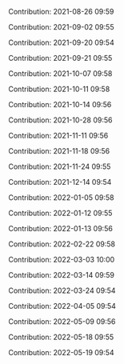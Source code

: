 Contribution: 2021-08-26 09:59

Contribution: 2021-09-02 09:55

Contribution: 2021-09-20 09:54

Contribution: 2021-09-21 09:55

Contribution: 2021-10-07 09:58

Contribution: 2021-10-11 09:58

Contribution: 2021-10-14 09:56

Contribution: 2021-10-28 09:56

Contribution: 2021-11-11 09:56

Contribution: 2021-11-18 09:56

Contribution: 2021-11-24 09:55

Contribution: 2021-12-14 09:54

Contribution: 2022-01-05 09:58

Contribution: 2022-01-12 09:55

Contribution: 2022-01-13 09:56

Contribution: 2022-02-22 09:58

Contribution: 2022-03-03 10:00

Contribution: 2022-03-14 09:59

Contribution: 2022-03-24 09:54

Contribution: 2022-04-05 09:54

Contribution: 2022-05-09 09:56

Contribution: 2022-05-18 09:55

Contribution: 2022-05-19 09:54

